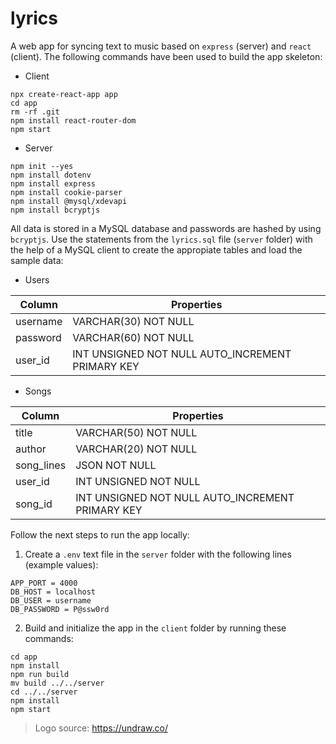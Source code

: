 # lyrics

A web app for syncing text to music based on `express` (server) and `react` (client). The following commands have been used to build the app skeleton:

* Client
```
npx create-react-app app
cd app
rm -rf .git
npm install react-router-dom
npm start
```
* Server
```
npm init --yes
npm install dotenv
npm install express
npm install cookie-parser
npm install @mysql/xdevapi
npm install bcryptjs
```

All data is stored in a MySQL database and passwords are hashed by using `bcryptjs`. Use the statements from the `lyrics.sql` file (`server` folder) with the help of a MySQL client to create the appropiate tables and load the sample data:

* Users

| Column | Properties |
| ------ | ---------- |
| username | VARCHAR(30) NOT NULL |
| password | VARCHAR(60) NOT NULL |
| user_id | INT UNSIGNED NOT NULL AUTO_INCREMENT PRIMARY KEY |

* Songs

| Column | Properties |
| ------ | ---------- |
| title | VARCHAR(50) NOT NULL |
| author | VARCHAR(20) NOT NULL |
| song_lines | JSON NOT NULL |
| user_id | INT UNSIGNED NOT NULL |
| song_id | INT UNSIGNED NOT NULL AUTO_INCREMENT PRIMARY KEY |

Follow the next steps to run the app locally:

1. Create a `.env` text file in the `server` folder with the following lines (example values):

```
APP_PORT = 4000
DB_HOST = localhost
DB_USER = username
DB_PASSWORD = P@ssw0rd
```
2. Build and initialize the app in the `client` folder by running these commands:
```
cd app
npm install
npm run build
mv build ../../server
cd ../../server
npm install
npm start
```

> Logo source: https://undraw.co/